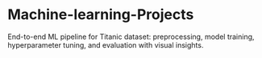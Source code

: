 # Machine-learning-Projects
End-to-end ML pipeline for Titanic dataset: preprocessing, model training, hyperparameter tuning, and evaluation with visual insights.
